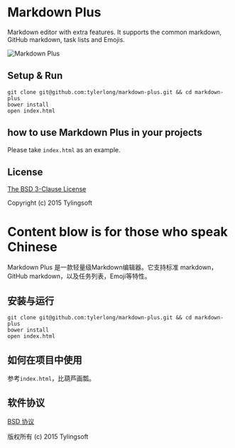 # Markdown Plus

Markdown editor with extra features. It supports the common markdown, GitHub markdown, task lists and Emojis.

![Markdown Plus](https://github.com/tylerlong/markdown-plus/raw/master/screenshot.png)


## Setup & Run

```shell
git clone git@github.com:tylerlong/markdown-plus.git && cd markdown-plus
bower install
open index.html
```


## how to use Markdown Plus in your projects

Please take `index.html` as an example.


## License

[The BSD 3-Clause License](http://opensource.org/licenses/BSD-3-Clause)

Copyright (c) 2015 Tylingsoft



# Content blow is for those who speak Chinese


Markdown Plus 是一款轻量级Markdown编辑器。它支持标准 markdown，GitHub markdown，以及任务列表，Emoji等特性。


## 安装与运行

```shell
git clone git@github.com:tylerlong/markdown-plus.git && cd markdown-plus
bower install
open index.html
```


## 如何在项目中使用

参考`index.html`，比葫芦画瓢。


## 软件协议

[BSD 协议](http://opensource.org/licenses/BSD-3-Clause)

版权所有 (c) 2015 Tylingsoft
